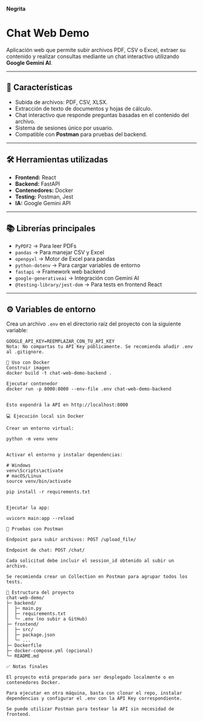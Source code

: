 **Negrita** 
# Chat Web Demo

Aplicación web que permite subir archivos PDF, CSV o Excel, extraer su contenido y realizar consultas mediante un chat interactivo utilizando **Google Gemini AI**.

---

## 🚀 Características

- Subida de archivos: PDF, CSV, XLSX.  
- Extracción de texto de documentos y hojas de cálculo.  
- Chat interactivo que responde preguntas basadas en el contenido del archivo.  
- Sistema de sesiones único por usuario.  
- Compatible con **Postman** para pruebas del backend.  

---

## 🛠 Herramientas utilizadas

- **Frontend:** React  
- **Backend:** FastAPI  
- **Contenedores:** Docker  
- **Testing:** Postman, Jest  
- **IA:** Google Gemini API  

---

## 📚 Librerías principales

- `PyPDF2` → Para leer PDFs  
- `pandas` → Para manejar CSV y Excel  
- `openpyxl` → Motor de Excel para pandas  
- `python-dotenv` → Para cargar variables de entorno  
- `fastapi` → Framework web backend  
- `google-generativeai` → Integración con Gemini AI  
- `@testing-library/jest-dom` → Para tests en frontend React  

---

## ⚙️ Variables de entorno

Crea un archivo `.env` en el directorio raíz del proyecto con la siguiente variable:

```env
GOOGLE_API_KEY=REEMPLAZAR_CON_TU_API_KEY
Nota: No compartas tu API Key públicamente. Se recomienda añadir .env al .gitignore.

🐳 Uso con Docker
Construir imagen
docker build -t chat-web-demo-backend .

Ejecutar contenedor
docker run -p 8000:8000 --env-file .env chat-web-demo-backend


Esto expondrá la API en http://localhost:8000

💻 Ejecución local sin Docker

Crear un entorno virtual:

python -m venv venv


Activar el entorno y instalar dependencias:

# Windows
venv\Scripts\activate
# macOS/Linux
source venv/bin/activate

pip install -r requirements.txt


Ejecutar la app:

uvicorn main:app --reload

🧪 Pruebas con Postman

Endpoint para subir archivos: POST /upload_file/

Endpoint de chat: POST /chat/

Cada solicitud debe incluir el session_id obtenido al subir un archivo.

Se recomienda crear un Collection en Postman para agrupar todos los tests.

📂 Estructura del proyecto
chat-web-demo/
├─ backend/
│  ├─ main.py
│  ├─ requirements.txt
│  └─ .env (no subir a GitHub)
├─ frontend/
│  ├─ src/
│  ├─ package.json
│  └─ ...
├─ Dockerfile
├─ docker-compose.yml (opcional)
└─ README.md

✅ Notas finales

El proyecto está preparado para ser desplegado localmente o en contenedores Docker.

Para ejecutar en otra máquina, basta con clonar el repo, instalar dependencias y configurar el .env con la API Key correspondiente.

Se puede utilizar Postman para testear la API sin necesidad de frontend.